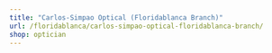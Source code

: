 ```yaml
---
title: "Carlos-Simpao Optical (Floridablanca Branch)"
url: /floridablanca/carlos-simpao-optical-floridablanca-branch/
shop: optician
---
```


